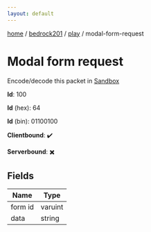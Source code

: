 ```yaml
---
layout: default
---
```


[home](/)  /  [bedrock201](/protocol/bedrock201)  /  [play](/protocol/bedrock201/play)  /  modal-form-request

# Modal form request

Encode/decode this packet in [Sandbox](../../../sandbox/bedrock201#play.modal_form_request)

**Id**: 100

**Id** (hex): 64

**Id** (bin): 01100100

**Clientbound**: ✔️

**Serverbound**: ✖️

## Fields

Name | Type
---|---
form id | varuint
data | string
